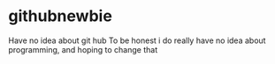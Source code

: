 # githubnewbie
Have no idea about git hub
To be honest i do really have no idea about programming, and hoping to change that
